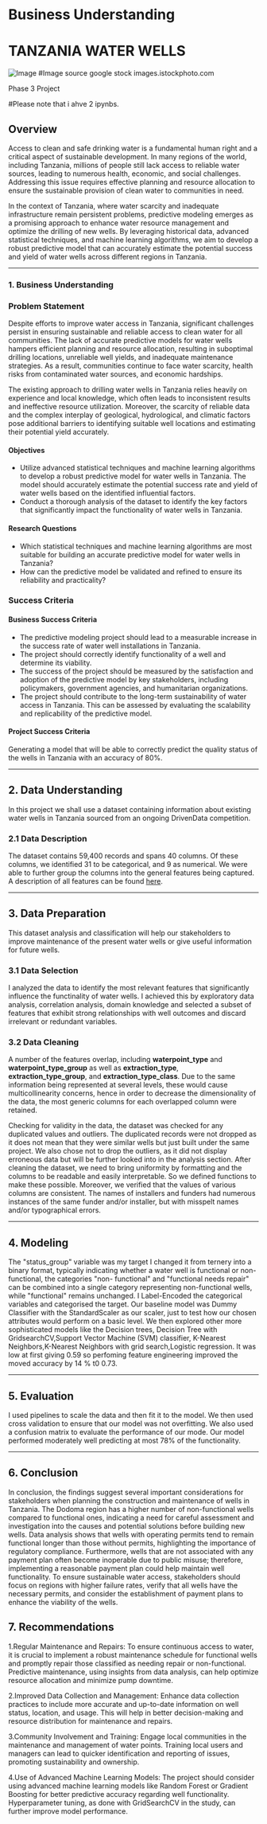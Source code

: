 # Business Understanding
# TANZANIA WATER WELLS

![Image](image.png)
#Image source google stock images.istockphoto.com

Phase 3 Project

#Please note that i ahve 2 ipynbs.

## Overview

Access to clean and safe drinking water is a fundamental human right and a critical aspect of sustainable development. In many regions of the world, including Tanzania, millions of people still lack access to reliable water sources, leading to numerous health, economic, and social challenges. Addressing this issue requires effective planning and resource allocation to ensure the sustainable provision of clean water to communities in need.

In the context of Tanzania, where water scarcity and inadequate infrastructure remain persistent problems, predictive modeling emerges as a promising approach to enhance water resource management and optimize the drilling of new wells. By leveraging historical data, advanced statistical techniques, and machine learning algorithms, we aim to develop a robust predictive model that can accurately estimate the potential success and yield of water wells across different regions in Tanzania.

---

### 1. Business Understanding

### Problem Statement

Despite efforts to improve water access in Tanzania, significant challenges persist in ensuring sustainable and reliable access to clean water for all communities. The lack of accurate predictive models for water wells hampers efficient planning and resource allocation, resulting in suboptimal drilling locations, unreliable well yields, and inadequate maintenance strategies. As a result, communities continue to face water scarcity, health risks from contaminated water sources, and economic hardships.

The existing approach to drilling water wells in Tanzania relies heavily on experience and local knowledge, which often leads to inconsistent results and ineffective resource utilization. Moreover, the scarcity of reliable data and the complex interplay of geological, hydrological, and climatic factors pose additional barriers to identifying suitable well locations and estimating their potential yield accurately.

#### Objectives

* Utilize advanced statistical techniques and machine learning algorithms to develop a robust predictive model for water wells in Tanzania. The model should accurately estimate the potential success rate and yield of water wells based on the identified influential factors.
* Conduct a thorough analysis of the dataset to identify the key factors that significantly impact the functionality of water wells in Tanzania.

#### Research Questions

* Which statistical techniques and machine learning algorithms are most suitable for building an accurate predictive model for water wells in Tanzania?
* How can the predictive model be validated and refined to ensure its reliability and practicality?

### Success Criteria

#### Business Success Criteria

* The predictive modeling project should lead to a measurable increase in the success rate of water well installations in Tanzania.
* The project should correctly identify functionality of a well and determine its viability.
* The success of the project should be measured by the satisfaction and adoption of the predictive model by key stakeholders, including policymakers, government agencies, and humanitarian organizations.
* The project should contribute to the long-term sustainability of water access in Tanzania. This can be assessed by evaluating the scalability and replicability of the predictive model.

#### Project Success Criteria

Generating a model that will be able to correctly predict the quality status of the wells in Tanzania with an accuracy of 80%.

---

## 2. Data Understanding

In this project we shall use a dataset containing information about existing water wells in Tanzania sourced from an ongoing DrivenData competition.

### 2.1 Data Description

The dataset contains 59,400 records and spans 40 columns. Of these columns, we identified 31 to be categorical, and 9 as numerical. We were able to further group the columns into the general features being captured. A description of all features can be found [here](https://www.drivendata.org/competitions/7/pump-it-up-data-mining-the-water-table/).

---

## 3. Data Preparation

This dataset analysis and classification will help our stakeholders to improve maintenance of the present water wells or give useful information for future wells.

### 3.1 Data Selection

I analyzed the data to identify the most relevant features that significantly influence the functinality of water wells. I achieved this by exploratory data analysis, correlation analysis, domain knowledge and selected a subset of features that exhibit strong relationships with well outcomes and discard irrelevant or redundant variables.

### 3.2 Data Cleaning

A number of the features overlap, including **waterpoint_type** and **waterpoint_type_group** as well as **extraction_type**, **extraction_type_group**, and **extraction_type_class**. Due to the same information being represented at several levels, these would cause multicollinearity concerns, hence in order to decrease the dimensionality of the data, the most generic columns for each overlapped column were retained.

 Checking for validity in the data, the dataset was checked for any duplicated values and outliers. The duplicated records were not dropped as it does not mean that they were similar wells but just built under the same project. We also chose not to drop the outliers, as it did not display erroneous data but will be further looked into in the analysis section. After cleaning the dataset, we need to bring uniformity by formatting and the columns to be readable and easily interpretable. So we defined functions to make these possible. Moreover, we verified that the values of various columns are consistent. The names of installers and funders had numerous instances of the same funder and/or installer, but with misspelt names and/or typographical errors.

---

## 4. Modeling

The "status_group" variable was my target I changed it from ternery into a binary format, typically indicating whether a water well is functional or non-functional, the categories "non- functional" and "functional needs repair" can be combined into a single category representing non-functional wells, while "functional" remains unchanged. I Label-Encoded the categorical variables and categorised the target.  Our baseline model was Dummy Classifier with the StandardScaler as our scaler, just to test how our chosen attributes would perform on a basic level. We then explored other more sophisticated models like the Decision trees,  Decision Tree with GridsearchCV,Support Vector Machine (SVM) classifier, K-Nearest Neighbors,K-Nearest Neighbors with grid search,Logistic regression. It was low at first giving 0.59 so perfoming feature engineering improved the moved accuracy by 14 % t0 0.73.

---

## 5. Evaluation

I used pipelines to scale the data and then fit it to the model. We then used cross validation to ensure that our model was not overfitting. We also used a confusion matrix to evaluate the performance of our mode. Our model performed moderately well predicting at most 78% of the functionality.

---

## 6. Conclusion

In conclusion, the findings suggest several important considerations for stakeholders when planning the construction and maintenance of wells in Tanzania. The Dodoma region has a higher number of non-functional wells compared to functional ones, indicating a need for careful assessment and investigation into the causes and potential solutions before building new wells. Data analysis shows that wells with operating permits tend to remain functional longer than those without permits, highlighting the importance of regulatory compliance. Furthermore, wells that are not associated with any payment plan often become inoperable due to public misuse; therefore, implementing a reasonable payment plan could help maintain well functionality. To ensure sustainable water access, stakeholders should focus on regions with higher failure rates, verify that all wells have the necessary permits, and consider the establishment of payment plans to enhance the viability of the wells.


## 7. Recommendations

1.Regular Maintenance and Repairs: To ensure continuous access to water, it is crucial to implement a robust maintenance schedule for functional wells and promptly repair those classified as needing repair or non-functional. Predictive maintenance, using insights from data analysis, can help optimize resource allocation and minimize pump downtime.

2.Improved Data Collection and Management: Enhance data collection practices to include more accurate and up-to-date information on well status, location, and usage. This will help in better decision-making and resource distribution for maintenance and repairs.

3.Community Involvement and Training: Engage local communities in the maintenance and management of water points. Training local users and managers can lead to quicker identification and reporting of issues, promoting sustainability and ownership.

4.Use of Advanced Machine Learning Models: The project should consider using advanced machine learning models like Random Forest or Gradient Boosting for better predictive accuracy regarding well functionality. Hyperparameter tuning, as done with GridSearchCV in the study, can further improve model performance.

